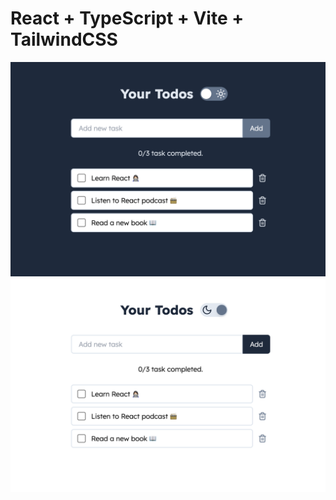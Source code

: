 # React + TypeScript + Vite + TailwindCSS

<img src='/src/assets/todo-dark.png' alt='ToDo App' width='600px' />
<img src='/src/assets/todo-light.png' alt='ToDo App' width='600px' />
